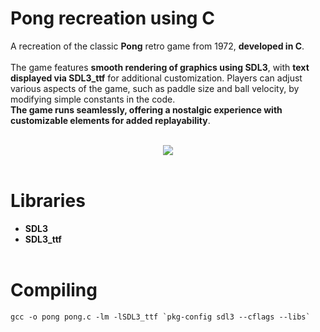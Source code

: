 # Pong recreation using C

A recreation of the classic **Pong** retro game from 1972, **developed in C**.<br/><br/>
The game features **smooth rendering of graphics using SDL3**, with **text displayed via SDL3_ttf** for additional customization. Players can adjust various aspects of the game, such as paddle size and ball velocity, by modifying simple constants in the code.<br/>
**The game runs seamlessly, offering a nostalgic experience with customizable elements for added replayability**.<br/><br/>

<div align="center">
  <img src="https://github.com/user-attachments/assets/4f85b03c-c31a-440f-b968-ec659f9ab35f">
</div>

<br/>

# Libraries
* **SDL3**
* **SDL3_ttf**
<br/><br/>


# Compiling
```gcc -o pong pong.c -lm -lSDL3_ttf `pkg-config sdl3 --cflags --libs` ```

